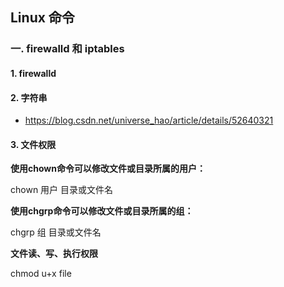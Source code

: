 ## Linux 命令

### 一. firewalld 和 iptables

#### 1. firewalld









#### 2. 字符串

- https://blog.csdn.net/universe_hao/article/details/52640321

#### 3. 文件权限

**使用chown命令可以修改文件或目录所属的用户：**

chown 用户 目录或文件名

**使用chgrp命令可以修改文件或目录所属的组：**

chgrp 组 目录或文件名

**文件读、写、执行权限**

chmod u+x file